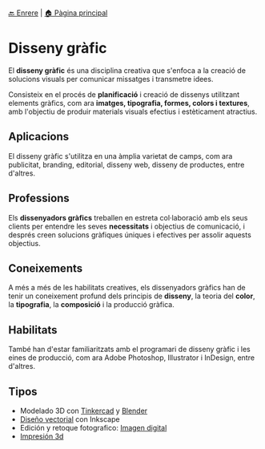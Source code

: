 
[🔙 Enrere](../) | [🏠 Pàgina principal](http://danimrprofe.github.io/apuntes/)

# Disseny gràfic

El **disseny gràfic** és una disciplina creativa que s'enfoca a la creació de solucions visuals per comunicar missatges i transmetre idees.

Consisteix en el procés de **planificació** i creació de dissenys utilitzant elements gràfics, com ara **imatges, tipografia, formes, colors i textures**, amb l'objectiu de produir materials visuals efectius i estèticament atractius.

## Aplicacions

El disseny gràfic s'utilitza en una àmplia varietat de camps, com ara publicitat, branding, editorial, disseny web, disseny de productes, entre d'altres.

## Professions

Els **dissenyadors gràfics** treballen en estreta col·laboració amb els seus clients per entendre les seves **necessitats** i objectius de comunicació, i després creen solucions gràfiques úniques i efectives per assolir aquests objectius.

## Coneixements

A més a més de les habilitats creatives, els dissenyadors gràfics han de tenir un coneixement profund dels principis de **disseny**, la teoria del **color**, la **tipografia**, la **composició** i la producció gràfica.

## Habilitats

També han d'estar familiaritzats amb el programari de disseny gràfic i les eines de producció, com ara Adobe Photoshop, Illustrator i InDesign, entre d'altres.

## Tipos

- Modelado 3D con [Tinkercad](../tinkercad/) y [Blender](blender/)
- [Diseño vectorial](diseño_vectorial/index.md) con Inkscape
- Edición y retoque fotografico: [Imagen digital](imagen_digital/)
- [Impresión 3d](../impresion3D/)
